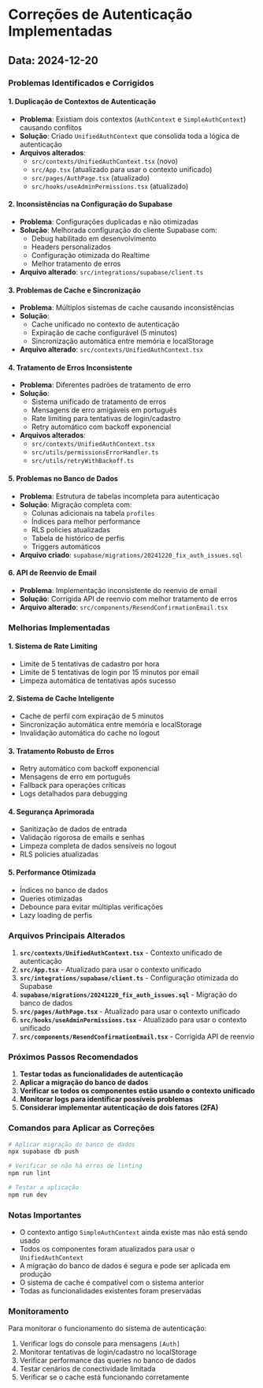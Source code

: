 # Correções de Autenticação Implementadas

## Data: 2024-12-20

### Problemas Identificados e Corrigidos

#### 1. **Duplicação de Contextos de Autenticação**
- **Problema**: Existiam dois contextos (`AuthContext` e `SimpleAuthContext`) causando conflitos
- **Solução**: Criado `UnifiedAuthContext` que consolida toda a lógica de autenticação
- **Arquivos alterados**:
  - `src/contexts/UnifiedAuthContext.tsx` (novo)
  - `src/App.tsx` (atualizado para usar o contexto unificado)
  - `src/pages/AuthPage.tsx` (atualizado)
  - `src/hooks/useAdminPermissions.tsx` (atualizado)

#### 2. **Inconsistências na Configuração do Supabase**
- **Problema**: Configurações duplicadas e não otimizadas
- **Solução**: Melhorada configuração do cliente Supabase com:
  - Debug habilitado em desenvolvimento
  - Headers personalizados
  - Configuração otimizada do Realtime
  - Melhor tratamento de erros
- **Arquivo alterado**: `src/integrations/supabase/client.ts`

#### 3. **Problemas de Cache e Sincronização**
- **Problema**: Múltiplos sistemas de cache causando inconsistências
- **Solução**: 
  - Cache unificado no contexto de autenticação
  - Expiração de cache configurável (5 minutos)
  - Sincronização automática entre memória e localStorage
- **Arquivo alterado**: `src/contexts/UnifiedAuthContext.tsx`

#### 4. **Tratamento de Erros Inconsistente**
- **Problema**: Diferentes padrões de tratamento de erro
- **Solução**: 
  - Sistema unificado de tratamento de erros
  - Mensagens de erro amigáveis em português
  - Rate limiting para tentativas de login/cadastro
  - Retry automático com backoff exponencial
- **Arquivos alterados**:
  - `src/contexts/UnifiedAuthContext.tsx`
  - `src/utils/permissionsErrorHandler.ts`
  - `src/utils/retryWithBackoff.ts`

#### 5. **Problemas no Banco de Dados**
- **Problema**: Estrutura de tabelas incompleta para autenticação
- **Solução**: Migração completa com:
  - Colunas adicionais na tabela `profiles`
  - Índices para melhor performance
  - RLS policies atualizadas
  - Tabela de histórico de perfis
  - Triggers automáticos
- **Arquivo criado**: `supabase/migrations/20241220_fix_auth_issues.sql`

#### 6. **API de Reenvio de Email**
- **Problema**: Implementação inconsistente do reenvio de email
- **Solução**: Corrigida API de reenvio com melhor tratamento de erros
- **Arquivo alterado**: `src/components/ResendConfirmationEmail.tsx`

### Melhorias Implementadas

#### 1. **Sistema de Rate Limiting**
- Limite de 5 tentativas de cadastro por hora
- Limite de 5 tentativas de login por 15 minutos por email
- Limpeza automática de tentativas após sucesso

#### 2. **Sistema de Cache Inteligente**
- Cache de perfil com expiração de 5 minutos
- Sincronização automática entre memória e localStorage
- Invalidação automática do cache no logout

#### 3. **Tratamento Robusto de Erros**
- Retry automático com backoff exponencial
- Mensagens de erro em português
- Fallback para operações críticas
- Logs detalhados para debugging

#### 4. **Segurança Aprimorada**
- Sanitização de dados de entrada
- Validação rigorosa de emails e senhas
- Limpeza completa de dados sensíveis no logout
- RLS policies atualizadas

#### 5. **Performance Otimizada**
- Índices no banco de dados
- Queries otimizadas
- Debounce para evitar múltiplas verificações
- Lazy loading de perfis

### Arquivos Principais Alterados

1. **`src/contexts/UnifiedAuthContext.tsx`** - Contexto unificado de autenticação
2. **`src/App.tsx`** - Atualizado para usar o contexto unificado
3. **`src/integrations/supabase/client.ts`** - Configuração otimizada do Supabase
4. **`supabase/migrations/20241220_fix_auth_issues.sql`** - Migração do banco de dados
5. **`src/pages/AuthPage.tsx`** - Atualizado para usar o contexto unificado
6. **`src/hooks/useAdminPermissions.tsx`** - Atualizado para usar o contexto unificado
7. **`src/components/ResendConfirmationEmail.tsx`** - Corrigida API de reenvio

### Próximos Passos Recomendados

1. **Testar todas as funcionalidades de autenticação**
2. **Aplicar a migração do banco de dados**
3. **Verificar se todos os componentes estão usando o contexto unificado**
4. **Monitorar logs para identificar possíveis problemas**
5. **Considerar implementar autenticação de dois fatores (2FA)**

### Comandos para Aplicar as Correções

```bash
# Aplicar migração do banco de dados
npx supabase db push

# Verificar se não há erros de linting
npm run lint

# Testar a aplicação
npm run dev
```

### Notas Importantes

- O contexto antigo `SimpleAuthContext` ainda existe mas não está sendo usado
- Todos os componentes foram atualizados para usar o `UnifiedAuthContext`
- A migração do banco de dados é segura e pode ser aplicada em produção
- O sistema de cache é compatível com o sistema anterior
- Todas as funcionalidades existentes foram preservadas

### Monitoramento

Para monitorar o funcionamento do sistema de autenticação:

1. Verificar logs do console para mensagens `[Auth]`
2. Monitorar tentativas de login/cadastro no localStorage
3. Verificar performance das queries no banco de dados
4. Testar cenários de conectividade limitada
5. Verificar se o cache está funcionando corretamente
